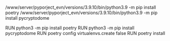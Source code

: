 
/www/server/pyporject_evn/versions/3.9.10/bin/python3.9 -m pip install poetry
/www/server/pyporject_evn/versions/3.9.10/bin/python3.9 -m pip install pycryptodome

RUN python3 -m pip install poetry
RUN python3 -m pip install pycryptodome
RUN poetry config virtualenvs.create false
RUN poetry install